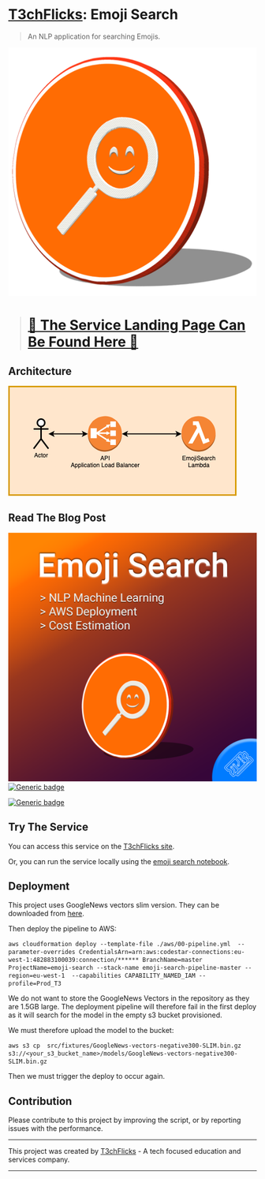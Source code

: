 # [T3chFlicks](https://t3chflicks.org): Emoji Search
> An NLP application for searching Emojis.

![](./coin.png)

> # [🤖 The Service Landing Page Can Be Found Here 🤖](https://emoji-search.t3chflicks.org)

## Architecture
![](./architecture.png)

## Read The Blog Post
![](./thumbnail.png)
[![Generic badge](https://img.shields.io/badge/Blog_Post-Github-orange.svg)](./blog_post.md)

[![Generic badge](https://img.shields.io/badge/Blog_Post-Medium-blue.svg)](https://t3chflicks.medium.com/giving-away-free-apis-without-going-broke-cd87a7dc78a5)


## Try The Service
You can access this service on the [T3chFlicks site](https://t3chflicks.org/Services/emoji-search).

Or, you can run the service locally using the [emoji search notebook](./src/EmojiSearch.ipynb).

## Deployment
This project uses GoogleNews vectors slim version. They can be downloaded from [here](https://github.com/eyaler/word2vec-slim).

Then deploy the pipeline to AWS:
```
aws cloudformation deploy --template-file ./aws/00-pipeline.yml  --parameter-overrides CredentialsArn=arn:aws:codestar-connections:eu-west-1:482883100039:connection/****** BranchName=master ProjectName=emoji-search --stack-name emoji-search-pipeline-master --region=eu-west-1  --capabilities CAPABILITY_NAMED_IAM --profile=Prod_T3
  ```

We do not want to store the GoogleNews Vectors in the repository as they are 1.5GB large. The deployment pipeline will therefore fail in the first deploy as it will search for the model in the empty s3 bucket provisioned. 

We must therefore upload the model to the bucket:

```
aws s3 cp  src/fixtures/GoogleNews-vectors-negative300-SLIM.bin.gz s3://<your_s3_bucket_name>/models/GoogleNews-vectors-negative300-SLIM.bin.gz
```

Then we must trigger the deploy to occur again.

## Contribution
Please contribute to this project by improving the script, or by reporting issues with the performance.

---

This project was created by [T3chFlicks](https://t3chflicks.org) - A tech focused education and services company.

---